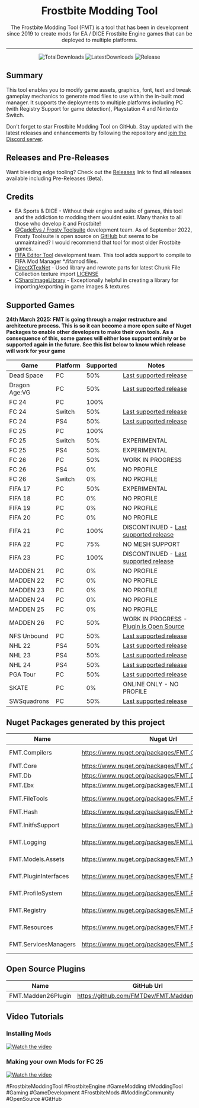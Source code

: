 ﻿<div align=center style="text-align: center">
  
<h1 style="text-align: center"> Frostbite Modding Tool </h1>
The Frostbite Modding Tool (FMT) is a tool that has been in development since 2019 to create mods for EA / DICE Frostbite Engine games that can be deployed to multiple platforms.

</div>

---

<div align="center">

  ![TotalDownloads][downloads-total-shield]
  ![LatestDownloads][downloads-latest-shield]
  ![Release][release-shield]

</div>

[downloads-total-shield]: https://img.shields.io/github/downloads/fmtdev/fmt.releases/total?style=for-the-badge

[downloads-latest-shield]: https://img.shields.io/github/downloads/FMTDev/FMT.Releases/latest/total?style=for-the-badge

[release-shield]: https://img.shields.io/github/v/release/FMTDev/FMT.Releases?style=for-the-badge

## Summary

This tool enables you to modify game assets, graphics, font, text and tweak gameplay mechanics to generate mod files to use within the in-built mod manager. It supports the 
deployments to multiple platforms including PC (with Registry Support for game detection), Playstation 4 and Nintento Switch.

Don't forget to star Frostbite Modding Tool on GitHub. Stay updated with the latest releases and enhancements by following the repository and [join the Discord server](https://discord.gg/zAUc6eHVS3).

## Releases and Pre-Releases
Want bleeding edge tooling? Check out the [Releases](https://github.com/FMTDev/FMT.Releases/releases) link to find all releases available including Pre-Releases (Beta).

## Credits
- EA Sports & DICE - Without their engine and suite of games, this tool and the addiction to modding them wouldnt exist. Many thanks to all those who develop it and Frostbite!
- [@CadeEvs / Frosty Toolsuite](https://github.com/CadeEvs/FrostyToolsuite) development team. As of September 2022, Frosty Toolsuite is open source on [GitHub](https://github.com/CadeEvs/FrostyToolsuite) but seems to be unmaintained? I would recommend that tool for most older Frostbite games.
- [FIFA Editor Tool](https://www.fifaeditortool.com/) development team. This tool adds support to compile to FIFA Mod Manager *.fifamod files.
- [DirectXTexNet](https://github.com/deng0/DirectXTexNet) - Used library and rewrote parts for latest Chunk File Collection texture import [LICENSE](https://raw.githubusercontent.com/deng0/DirectXTexNet/master/LICENSE)
- [CSharpImageLibrary](https://github.com/KFreon/CSharpImageLibrary) - Exceptionally helpful in creating a library for importing/exporting in game images & textures

## Supported Games

**24th March 2025: FMT is going through a major restructure and architecture process. This is so it can become a more open suite of Nuget Packages to enable other developers to make their own tools. As a consequence of this, some games will either lose support entirely or be supported again in the future. See this list below to know which release will work for your game**

| Game         | Platform     | Supported    | Notes           |
|--------------|--------------|--------------|-----------------|
| Dead Space   | PC           | 50%          | [Last supported release](https://github.com/FMTDev/FMT.Releases/releases/tag/FMT-25.17.9240.24186)    |
| Dragon Age:VG| PC           | 50%          | [Last supported release](https://github.com/FMTDev/FMT.Releases/releases/tag/FMT-25.17.9240.24186)    |
| FC 24        | PC           | 100%         |                 |
| FC 24        | Switch       | 50%          | [Last supported release](https://github.com/FMTDev/FMT.Releases/releases/tag/FMT-25.17.9240.24186)    |
| FC 24        | PS4          | 50%          | [Last supported release](https://github.com/FMTDev/FMT.Releases/releases/tag/FMT-25.17.9240.24186)    |
| FC 25        | PC           | 100%         |                 |
| FC 25        | Switch       | 50%          | EXPERIMENTAL    |
| FC 25        | PS4          | 50%          | EXPERIMENTAL    |
| FC 26        | PC           | 50%          | WORK IN PROGRESS |
| FC 26        | PS4          | 0%           | NO PROFILE      |
| FC 26        | Switch       | 0%           | NO PROFILE      |
| FIFA 17      | PC           | 50%          | EXPERIMENTAL    |
| FIFA 18      | PC           | 0%           | NO PROFILE      |
| FIFA 19      | PC           | 0%           | NO PROFILE      |
| FIFA 20      | PC           | 0%           | NO PROFILE      |
| FIFA 21      | PC           | 100%         | DISCONTINUED - [Last supported release](https://github.com/FMTDev/FMT.Releases/releases/tag/FMT-25.14.9170.27631)                |
| FIFA 22      | PC           | 75%          | NO MESH SUPPORT |
| FIFA 23      | PC           | 100%         | DISCONTINUED - [Last supported release](https://github.com/FMTDev/FMT.Releases/releases/tag/FMT-25.14.9170.27631)                |
| MADDEN 21    | PC           | 0%           | NO PROFILE       |
| MADDEN 22    | PC           | 0%           | NO PROFILE      |
| MADDEN 23    | PC           | 0%           | NO PROFILE      |
| MADDEN 24    | PC           | 0%           | NO PROFILE      |
| MADDEN 25    | PC           | 0%           | NO PROFILE      |
| MADDEN 26    | PC           | 50%          | WORK IN PROGRESS - [Plugin is Open Source](https://github.com/FMTDev/FMT.Madden26Plugin) |
| NFS Unbound  | PC           | 50%          | [Last supported release](https://github.com/FMTDev/FMT.Releases/releases/tag/FMT-25.17.9240.24186)    |
| NHL 22       | PS4          | 50%          | [Last supported release](https://github.com/FMTDev/FMT.Releases/releases/tag/FMT-25.17.9240.24186)    |
| NHL 23       | PS4          | 50%          | [Last supported release](https://github.com/FMTDev/FMT.Releases/releases/tag/FMT-25.17.9240.24186)    |
| NHL 24       | PS4          | 50%          | [Last supported release](https://github.com/FMTDev/FMT.Releases/releases/tag/FMT-25.17.9240.24186)    |
| PGA Tour     | PC           | 50%          | [Last supported release](https://github.com/FMTDev/FMT.Releases/releases/tag/FMT-25.17.9240.24186)    |
| SKATE        | PC           | 0%           | ONLINE ONLY - NO PROFILE      |
| SWSquadrons  | PC           | 50%          | [Last supported release](https://github.com/FMTDev/FMT.Releases/releases/tag/FMT-25.17.9240.24186)    |

## Nuget Packages generated by this project

| Name         | Nuget Url     | GitHub Url | Downloads |
|--------------|--------------|----------------|----------------|
| FMT.Compilers   | https://www.nuget.org/packages/FMT.Compilers/ | | [![Download FMT.Compilers](https://img.shields.io/nuget/dt/FMT.Compilers?style=for-the-badge)](https://www.nuget.org/packages/FMT.Compilers/) |
| FMT.Core   | https://www.nuget.org/packages/FMT.Core/ | | [![Download FMT.Core](https://img.shields.io/nuget/dt/FMT.Core?style=for-the-badge)](https://www.nuget.org/packages/FMT.Core/) |
| FMT.Db   | https://www.nuget.org/packages/FMT.Db/ | | [![Download FMT.Db](https://img.shields.io/nuget/dt/FMT.Db?style=for-the-badge)](https://www.nuget.org/packages/FMT.Db/) |
| FMT.Ebx   | https://www.nuget.org/packages/FMT.Ebx/ | | [![Download FMT.Ebx](https://img.shields.io/nuget/dt/FMT.Ebx?style=for-the-badge)](https://www.nuget.org/packages/FMT.Ebx/) |
| FMT.FileTools   | https://www.nuget.org/packages/FMT.FileTools/ | | [![Download FMT.FileTools](https://img.shields.io/nuget/dt/FMT.FileTools?style=for-the-badge)](https://www.nuget.org/packages/FMT.FileTools/) |
| FMT.Hash   | https://www.nuget.org/packages/FMT.Hash/ | https://github.com/FMTDev/FMT.Hash | [![Download FMT.Hash](https://img.shields.io/nuget/dt/FMT.Hash?style=for-the-badge)](https://www.nuget.org/packages/FMT.Hash/) |
| FMT.InitfsSupport   | https://www.nuget.org/packages/FMT.InitfsSupport/ | | [![Download FMT.InitfsSupport](https://img.shields.io/nuget/dt/FMT.InitfsSupport?style=for-the-badge)](https://www.nuget.org/packages/FMT.InitfsSupport/) |
| FMT.Logging   | https://www.nuget.org/packages/FMT.Logging/ | | [![Download FMT.Logging](https://img.shields.io/nuget/dt/FMT.Logging?style=for-the-badge)](https://www.nuget.org/packages/FMT.Logging/) |
| FMT.Models.Assets   | https://www.nuget.org/packages/FMT.Models.Assets/ | | [![Download FMT.Models.Assets](https://img.shields.io/nuget/dt/FMT.Models.Assets?style=for-the-badge)](https://www.nuget.org/packages/FMT.Models.Assets/) |
| FMT.PluginInterfaces   | https://www.nuget.org/packages/FMT.PluginInterfaces/ | | [![Download FMT.PluginInterfaces](https://img.shields.io/nuget/dt/FMT.PluginInterfaces?style=for-the-badge)](https://www.nuget.org/packages/FMT.PluginInterfaces/) |
| FMT.ProfileSystem   | https://www.nuget.org/packages/FMT.ProfileSystem/ | | [![Download FMT.ProfileSystem](https://img.shields.io/nuget/dt/FMT.ProfileSystem?style=for-the-badge)](https://www.nuget.org/packages/FMT.ProfileSystem/) |
| FMT.Registry   | https://www.nuget.org/packages/FMT.Registry/ | https://github.com/FMTDev/FMT.Registry | [![Download FMT.Registry](https://img.shields.io/nuget/dt/FMT.Registry?style=for-the-badge)](https://www.nuget.org/packages/FMT.Registry/) |
| FMT.Resources   | https://www.nuget.org/packages/FMT.Resources/ | | [![Download FMT.Resources](https://img.shields.io/nuget/dt/FMT.Resources?style=for-the-badge)](https://www.nuget.org/packages/FMT.Resources/) |
| FMT.ServicesManagers   | https://www.nuget.org/packages/FMT.ServicesManagers/ | | [![Download FMT.ServicesManagers](https://img.shields.io/nuget/dt/FMT.ServicesManagers?style=for-the-badge)](https://www.nuget.org/packages/FMT.ServicesManagers/) |

## Open Source Plugins

| Name         | GitHub Url |
|--------------|--------------|
| FMT.Madden26Plugin | https://github.com/FMTDev/FMT.Madden26Plugin |

## Video Tutorials

### Installing Mods
[![Watch the video](https://img.youtube.com/vi/Z-OLVsXOwyY/maxresdefault.jpg)](https://youtu.be/Z-OLVsXOwyY)

### Making your own Mods for FC 25
[![Watch the video](https://img.youtube.com/vi/2r7jW2PU81M/maxresdefault.jpg)](https://youtu.be/2r7jW2PU81M)

#FrostbiteModdingTool #FrostbiteEngine #GameModding #ModdingTool #Gaming #GameDevelopment #FrostbiteMods #ModdingCommunity #OpenSource #GitHub











